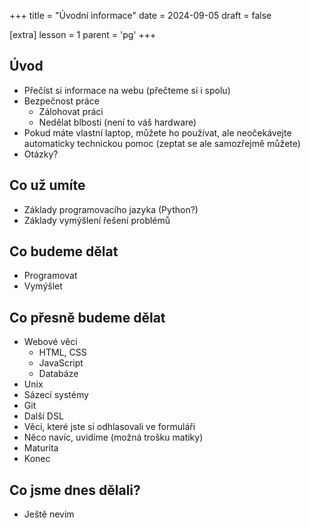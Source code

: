 +++
title = "Úvodní informace"
date = 2024-09-05
draft = false

[extra]
lesson = 1
parent = 'pg'
+++

## Úvod

- Přečíst si informace na webu (přečteme si i spolu)
- Bezpečnost práce
  - Zálohovat práci
  - Nedělat blbosti (není to váš hardware)
- Pokud máte vlastní laptop, můžete ho používat, ale neočekávejte automaticky technickou pomoc (zeptat se ale samozřejmě můžete)
- Otázky?

## Co už umíte

- Základy programovacího jazyka (Python?)
- Základy vymýšlení řešení problémů

## Co budeme dělat

- Programovat
- Vymýšlet

## Co přesně budeme dělat

- Webové věci
  - HTML, CSS
  - JavaScript
  - Databáze
- Unix
- Sázecí systémy
- Git
- Další DSL
- Věci, které jste si odhlasovali ve formuláři
- Něco navíc, uvidíme (možná trošku matiky)
- Maturita
- Konec

## Co jsme dnes dělali?

- Ještě nevim
